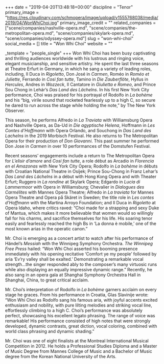 +++
date = "2019-04-20T13:48:18+00:00"
discipline = "Tenor"
primary_image = "https://res.cloudinary.com/schmopera/image/upload/v1555768038/media/2019/04/WonWhiChoi.jpg"
primary_image_credit = ""
related_companies = ["scene/companies/nashville-opera.md", "scene/companies/the-metropolitan-opera.md", "scene/companies/skylark-opera.md", "scene/companies/odyssey-opera.md"]
slug = "won-whi-choi"
social_media = []
title = "Won Whi Choi"
website = ""

_template = "people_single"
+++
Won Whi Choi has been busy captivating and thrilling audiences worldwide with his lustrous and ringing voice, elegant musicianship, and sensitive artistry. He spent the last three seasons at Theatre Erfurt in Germany, in which he sang a variety of leading roles, including, Il Duca in _Rigoletto_, Don José in _Carmen_, Roméo in _Roméo et Juliette_, Ferrando in _Così fan tutte_, Tamino in _Die Zauberflöte_, Hyllus in _Hercules_, Andres in _Wozzeck_, Il Cantatore in _Giulietta e Romeo_, and Prince Sou Chong in Lehár’s _Das Land des Lächelns_. In his first New York City performance, Choi was praised for his portrayal of Rodolfo in _La bohème_ and his “big, virile sound that rocketed fearlessly up to a high C, so secure he dared to run across the stage while holding the note,” by The New York Observer.

This season, he performs Alfredo in _La Traviata_ with Williamsburg Opera and Nashville Opera, as Da-Ud in _Die agyptische Helena_, Hoffmann in _Les Contes d’Hoffmann_ with Opera Orlando, and Souchong in _Das Land des Lachelns_ in the 2019 Morbisch Festival. He also returns to The Metropolitan Opera for their production of _Don Giovanni_.  This past summer he performed Don Jose in _Carmen_ in over 10 performances of the Domstufen Festival.

Recent seasons’ engagements include a return to The Metropolitan Opera for _L’elisir d’amore_ and _Cosi fan tutte_, a role début as Arcadio in _Florencia en el Amazonas_ with New York City Opera; Rodolfo in _La bohème_ in débuts with Croatian National Theatre in Osijek; Prince Sou-Chong in Franz Lehar’s _Das Land des Lächelns_ in a début with Hong Kong Opera and with Theater Erfurt; Ruggero in _La rondine_ at Skylark Opera; Edgardo in _Lucia di Lammermoor_ with Opera in Williamsburg; Chevalier in _Dialogues des Carmélites_ with Mannes Opera Theatre;  Alfredo in _La traviata_ for Mannes Opera Theatre and Opera på Skäret in Sweden; the title role in _Les contes d’Hoffmann_ with the Martina Arroyo Foundation; and Il Duca in _Rigoletto_ at Opera Idaho, where critics raved: “Choi made for a strapping and sexy Duke of Mantua, which makes it more believable that women would so willingly fall for his charms, and sacrifice themselves for his life. His soaring tenor easily and fearlessly reached the high Bs in ‘La donna è mobile,’ one of the most known arias in the operatic canon.”

Mr. Choi is emerging as a concert artist to watch after his performance of Händel’s _Messiah_ with the Winnipeg Symphony Orchestra. _The Winnipeg Free Press_ hailed: “Won Whi Choi asserted his booming presence immediately with his opening recitative ‘Comfort ye my people’ followed by aria ‘Ev’ry valley shall be exalted.’ Demonstrating a remarkable vocal strength…the singer responded ably to the composer’s many virtuosic runs while also displaying an equally impressive dynamic range.” Recently, he also sang in an opera gala at Shanghai Symphony Orchestra Hall in Shanghai, China, to great critical acclaim.

Mr. Choi’s interpretation of Rodolfo in _La bohème_ garners acclaim on every stage he graces. From his performance in Croatia, Glas Slavinije wrote: “Won Whi Choi as Rodolfo sang his famous aria, with joyful accents excited enthusiasm and nobility, with pure lilting melodies and striking vocal line, effortlessly climbing to a high C. Choi’s performance was absolutely perfect, showcasing his excellent legato phrasing. The range of voice was remarkable! His performance consisted of high notes that were strongly developed, dynamic contrasts, great diction, vocal coloring, combined with world class phrasing and dynamic shading.”

Mr. Choi was one of eight finalists at the Montreal International Musical Competition in 2012. He holds a Professional Studies Diploma and a Master of Music Degree from Mannes College of Music and a Bachelor of Music degree from the Korean National University of the Arts.